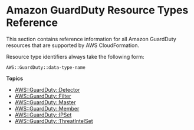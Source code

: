 # Amazon GuardDuty Resource Types Reference<a name="cfn-reference-guardduty"></a>

This section contains reference information for all Amazon GuardDuty resources that are supported by AWS CloudFormation\.

Resource type identifiers always take the following form:

```
AWS::GuardDuty::data-type-name
```

**Topics**
+ [AWS::GuardDuty::Detector](aws-resource-guardduty-detector.md)
+ [AWS::GuardDuty::Filter](aws-resource-guardduty-filter.md)
+ [AWS::GuardDuty::Master](aws-resource-guardduty-master.md)
+ [AWS::GuardDuty::Member](aws-resource-guardduty-member.md)
+ [AWS::GuardDuty::IPSet](aws-resource-guardduty-ipset.md)
+ [AWS::GuardDuty::ThreatIntelSet](aws-resource-guardduty-threatintelset.md)